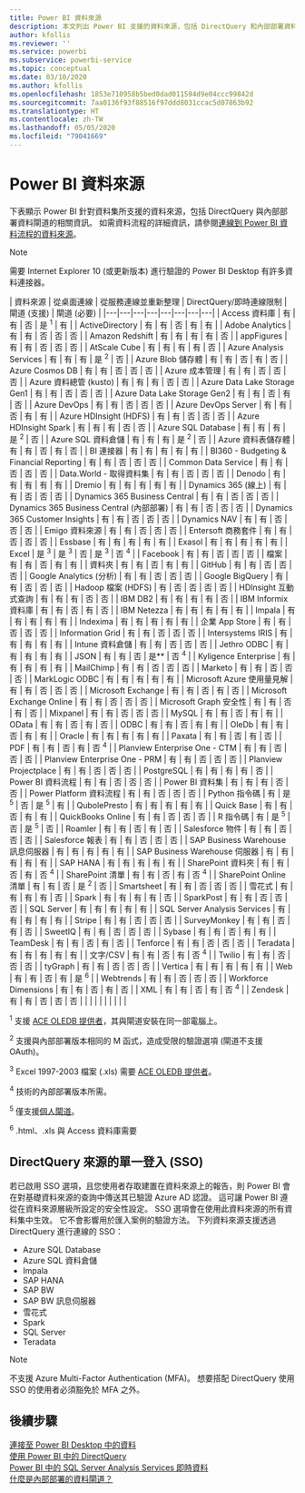 ```yaml
---
title: Power BI 資料來源
description: 本文列出 Power BI 支援的資料來源，包括 DirectQuery 和內部部署資料閘道的相關資訊。
author: kfollis
ms.reviewer: ''
ms.service: powerbi
ms.subservice: powerbi-service
ms.topic: conceptual
ms.date: 03/10/2020
ms.author: kfollis
ms.openlocfilehash: 1853e710958b5bed0dad011594d9e04ccc99842d
ms.sourcegitcommit: 7aa0136f93f88516f97ddd8031ccac5d07863b92
ms.translationtype: HT
ms.contentlocale: zh-TW
ms.lasthandoff: 05/05/2020
ms.locfileid: "79041669"
---
```

# <a name="power-bi-data-sources"></a>Power BI 資料來源

下表顯示 Power BI 針對資料集所支援的資料來源，包括 DirectQuery 與內部部署資料閘道的相關資訊。 如需資料流程的詳細資訊，請參閱[連線到 Power BI 資料流程的資料來源](service-dataflows-data-sources.md)。

> [!NOTE]
> 需要 Internet Explorer 10 (或更新版本) 進行驗證的 Power BI Desktop 有許多資料連接器。 


| 資料來源 | 從桌面連線 | 從服務連線並重新整理 | DirectQuery/即時連線限制 | 閘道 (支援) | 閘道 (必要) |
|---|---|---|---|---|---|---|---|
| Access 資料庫 | 有 | 有 | 否 | 是 <sup>1</sup> | 有 |
| ActiveDirectory | 有 | 有 | 否 | 有 | 有 |
| Adobe Analytics | 有 | 有 | 否 | 否 | 否 |
| Amazon Redshift | 有 | 有 | 有 | 有 | 否 |
| appFigures | 有 | 有 | 否 | 否 | 否 |
| AtScale Cube | 有 | 有 | 有 | 有 | 否 |
| Azure Analysis Services | 有 | 有 | 有 | 是 <sup>2</sup> | 否 |
| Azure Blob 儲存體 | 有 | 有 | 否 | 有 | 否 |
| Azure Cosmos DB | 有 | 有 | 否 | 否 | 否 |
| Azure 成本管理 | 有 | 有 | 否 | 否 | 否 |
| Azure 資料總管 (kusto) | 有 | 有 | 有 | 否 | 否 |
| Azure Data Lake Storage Gen1 | 有 | 有 | 否 | 否 | 否 |
| Azure Data Lake Storage Gen2 | 有 | 有 | 否 | 有 | 否 |
| Azure DevOps | 有 | 有 | 否 | 否 | 否 |
| Azure DevOps Server | 有 | 有 | 否 | 有 | 有 |
| Azure HDInsight (HDFS) | 有 | 有 | 否 | 否 | 否 |
| Azure HDInsight Spark | 有 | 有 | 有 | 否 | 否 |
| Azure SQL Database | 有 | 有 | 有 | 是 <sup>2</sup> | 否 |
| Azure SQL 資料倉儲 | 有 | 有 | 有 | 是 <sup>2</sup> | 否 |
| Azure 資料表儲存體 | 有 | 有 | 否 | 有 | 否 |
| BI 連接器 | 有 | 有 | 有 | 有 | 有 |
| BI360 - Budgeting & Financial Reporting | 有 | 有 | 否 | 否 | 否 |
| Common Data Service | 有 | 有 | 否 | 否 | 否 |
| Data.World - 取得資料集 | 有 | 有 | 否 | 否 | 否 |
| Denodo | 有 | 有 | 有 | 有 | 有 |
| Dremio | 有 | 有 | 有 | 有 | 有 |
| Dynamics 365 (線上) | 有 | 有 | 否 | 否 | 否 |
| Dynamics 365 Business Central | 有 | 有 | 否 | 否 | 否 |
| Dynamics 365 Business Central (內部部署) | 有 | 有 | 否 | 否 | 否 |
| Dynamics 365 Customer Insights | 有 | 有 | 否 | 否 | 否 |
| Dynamics NAV | 有 | 有 | 否 | 否 | 否 |
| Emigo 資料來源 | 有 | 有 | 否 | 否 | 否 |
| Entersoft 商務套件 | 有 | 有 | 否 | 否 | 否 |
| Essbase | 有 | 有 | 有 | 有 | 有 |
| Exasol | 有 | 有 | 有 | 有 | 有 |
| Excel | 是 <sup>3</sup> | 是 <sup>3</sup> | 否 | 是 <sup>3</sup> | 否 <sup>4</sup> |
| Facebook | 有 | 有 | 否 | 否 | 否 |
| 檔案 | 有 | 有 | 否 | 有 | 有 |
| 資料夾 | 有 | 有 | 否 | 有 | 有 |
| GitHub | 有 | 有 | 否 | 否 | 否 |
| Google Analytics (分析) | 有 | 有 | 否 | 否 | 否 |
| Google BigQuery | 有 | 有 | 否 | 否 | 否 |
| Hadoop 檔案 (HDFS) | 有 | 否 | 否 | 否 | 否 |
| HDInsight 互動式查詢 | 有 | 有 | 有 | 否 | 否 |
| IBM DB2 | 有 | 有 | 有 | 有 | 否 |
| IBM Informix 資料庫 | 有 | 有 | 否 | 有 | 否 |
| IBM Netezza | 有 | 有 | 有 | 有 | 有 |
| Impala | 有 | 有 | 有 | 有 | 有 |
| Indexima | 有 | 有 | 有 | 有 | 有 |
| 企業 App Store | 有 | 有 | 否 | 否 | 否 |
| Information Grid | 有 | 有 | 否 | 否 | 否 |
| Intersystems IRIS | 有 | 有 | 有 | 有 | 有 |
| Intune 資料倉儲 | 有 | 有 | 否 | 否 | 否 |
| Jethro ODBC | 有 | 有 | 有 | 有 | 有 |
| JSON | 有 | 有 | 否 | 是** | 否 <sup>4</sup> |
| Kyligence Enterprise | 有 | 有 | 有 | 有 | 有 |
| MailChimp | 有 | 有 | 否 | 否 | 否 |
| Marketo | 有 | 有 | 否 | 否 | 否 |
| MarkLogic ODBC | 有 | 有 | 有 | 有 | 有 |
| Microsoft Azure 使用量見解 | 有 | 有 | 否 | 否 | 否 |
| Microsoft Exchange | 有 | 有 | 否 | 有 | 否 |
| Microsoft Exchange Online | 有 | 有 | 否 | 否 | 否 |
| Microsoft Graph 安全性 | 有 | 有 | 否 | 有 | 否 |
| Mixpanel | 有 | 有 | 否 | 否 | 否 |
| MySQL | 有 | 有 | 否 | 有 | 有 |
| OData | 有 | 有 | 否 | 有 | 否 |
| ODBC | 有 | 有 | 否 | 有 | 有 |
| OleDb | 有 | 有 | 否 | 有 | 有 |
| Oracle | 有 | 有 | 有 | 有 | 有 |
| Paxata | 有 | 有 | 否 | 有 | 否 |
| PDF | 有 | 有 | 否 | 有 | 否 <sup>4</sup> |
| Planview Enterprise One - CTM | 有 | 有 | 否 | 否 | 否 |
| Planview Enterprise One - PRM | 有 | 有 | 否 | 否 | 否 |
| Planview Projectplace | 有 | 有 | 否 | 否 | 否 |
| PostgreSQL | 有 | 有 | 有 | 有 | 否 |
| Power BI 資料流程 | 有 | 有 | 否 | 否 | 否 |
| Power BI 資料集 | 有 | 有 | 有 | 否 | 否 |
| Power Platform 資料流程 | 有 | 有 | 否 | 否 | 否 |
| Python 指令碼 | 有 | 是 <sup>5</sup> | 否 | 是 <sup>5</sup> | 有 |
| QubolePresto | 有 | 有 | 有 | 有 | 有 |
| Quick Base | 有 | 有 | 否 | 有 | 有 |
| QuickBooks Online | 有 | 有 | 否 | 否 | 否 |
| R 指令碼 | 有 | 是 <sup>5</sup> | 否 | 是 <sup>5</sup> | 否 |
| Roamler | 有 | 有 | 否 | 有 | 否 |
| Salesforce 物件 | 有 | 有 | 否 | 否 | 否 |
| Salesforce 報表 | 有 | 有 | 否 | 否 | 否 |
| SAP Business Warehouse 訊息伺服器 | 有 | 有 | 有 | 有 | 有 |
| SAP Business Warehouse 伺服器 | 有 | 有 | 有 | 有 | 有 |
| SAP HANA | 有 | 有 | 有 | 有 | 有 |
| SharePoint 資料夾 | 有 | 有 | 否 | 有 | 否 <sup>4</sup> |
| SharePoint 清單 | 有 | 有 | 否 | 有 | 否 <sup>4</sup> |
| SharePoint Online 清單 | 有 | 有 | 否 | 是 <sup>2</sup> | 否 |
| Smartsheet | 有 | 有 | 否 | 否 | 否 |
| 雪花式 | 有 | 有 | 有 | 有 | 否 |
| Spark | 有 | 有 | 有 | 有 | 否 |
| SparkPost | 有 | 有 | 否 | 否 | 否 |
| SQL Server | 有 | 有 | 有 | 有 | 有 |
| SQL Server Analysis Services | 有 | 有 | 有 | 有 | 有 |
| Stripe | 有 | 有 | 否 | 否 | 否 |
| SurveyMonkey | 有 | 有 | 否 | 有 | 否 |
| SweetIQ | 有 | 有 | 否 | 否 | 否 |
| Sybase | 有 | 有 | 否 | 有 | 有 |
| TeamDesk | 有 | 有 | 否 | 有 | 否 |
| Tenforce | 有 | 有 | 否 | 否 | 否 |
| Teradata | 有 | 有 | 有 | 有 | 有 |
| 文字/CSV | 有 | 有 | 否 | 有 | 否 <sup>4</sup> |
| Twilio | 有 | 有 | 否 | 否 | 否 |
| tyGraph | 有 | 有 | 否 | 否 | 否 |
| Vertica | 有 | 有 | 有 | 有 | 有 |
| Web | 有 | 有 | 否 | 有 | 是 <sup>6</sup> |
| Webtrends | 有 | 有 | 否 | 否 | 否 |
| Workforce Dimensions | 有 | 有 | 否 | 有 | 否 |
| XML | 有 | 有 | 否 | 有 | 否 <sup>4</sup> |
| Zendesk | 有 | 有 | 否 | 否 | 否 |
| | | | | | | | |

<sup>1</sup> 支援 [ACE OLEDB 提供者](https://www.microsoft.com/download/details.aspx?id=54920)，其與閘道安裝在同一部電腦上。

<sup>2</sup> 支援與內部部署版本相同的 M 函式，造成受限的驗證選項 (閘道不支援 OAuth)。

<sup>3</sup> Excel 1997-2003 檔案 (.xls) 需要 [ACE OLEDB 提供者](https://www.microsoft.com/download/details.aspx?id=54920)。

<sup>4</sup> 技術的內部部署版本所需。

<sup>5</sup> 僅支援[個人閘道](service-gateway-personal-mode.md)。

<sup>6</sup> .html、.xls 與 Access 資料庫需要

## <a name="single-sign-on-sso-for-directquery-sources"></a>DirectQuery 來源的單一登入 (SSO)

若已啟用 SSO 選項，且您使用者存取建置在資料來源上的報告，則 Power BI 會在對基礎資料來源的查詢中傳送其已驗證 Azure AD 認證。 這可讓 Power BI 遵從在資料來源層級所設定的安全性設定。
SSO 選項會在使用此資料來源的所有資料集中生效。 它不會影響用於匯入案例的驗證方法。 下列資料來源支援透過 DirectQuery 進行連線的 SSO：

- Azure SQL Database
- Azure SQL 資料倉儲
- Impala
- SAP HANA
- SAP BW
- SAP BW 訊息伺服器
- 雪花式
- Spark
- SQL Server
- Teradata

> [!Note]
> 不支援 Azure Multi-Factor Authentication (MFA)。 想要搭配 DirectQuery 使用 SSO 的使用者必須豁免於 MFA 之外。

## <a name="next-steps"></a>後續步驟

[連接至 Power BI Desktop 中的資料](desktop-quickstart-connect-to-data.md)  
[使用 Power BI 中的 DirectQuery](desktop-directquery-about.md)  
[Power BI 中的 SQL Server Analysis Services 即時資料](sql-server-analysis-services-tabular-data.md)  
[什麼是內部部署的資料閘道？](service-gateway-onprem.md)  
